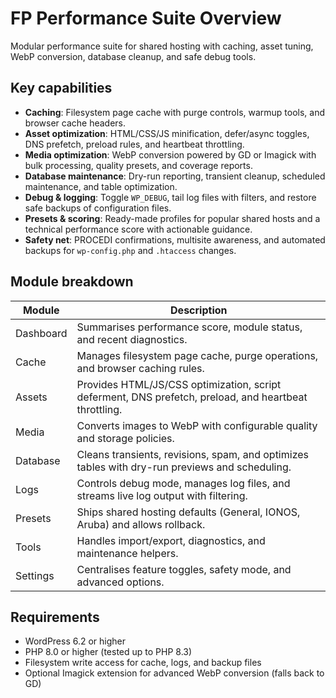# FP Performance Suite Overview

Modular performance suite for shared hosting with caching, asset tuning, WebP conversion, database cleanup, and safe debug tools.

## Key capabilities

- **Caching**: Filesystem page cache with purge controls, warmup tools, and browser cache headers.
- **Asset optimization**: HTML/CSS/JS minification, defer/async toggles, DNS prefetch, preload rules, and heartbeat throttling.
- **Media optimization**: WebP conversion powered by GD or Imagick with bulk processing, quality presets, and coverage reports.
- **Database maintenance**: Dry-run reporting, transient cleanup, scheduled maintenance, and table optimization.
- **Debug & logging**: Toggle `WP_DEBUG`, tail log files with filters, and restore safe backups of configuration files.
- **Presets & scoring**: Ready-made profiles for popular shared hosts and a technical performance score with actionable guidance.
- **Safety net**: PROCEDI confirmations, multisite awareness, and automated backups for `wp-config.php` and `.htaccess` changes.

## Module breakdown

| Module | Description |
| --- | --- |
| Dashboard | Summarises performance score, module status, and recent diagnostics. |
| Cache | Manages filesystem page cache, purge operations, and browser caching rules. |
| Assets | Provides HTML/JS/CSS optimization, script deferment, DNS prefetch, preload, and heartbeat throttling. |
| Media | Converts images to WebP with configurable quality and storage policies. |
| Database | Cleans transients, revisions, spam, and optimizes tables with dry-run previews and scheduling. |
| Logs | Controls debug mode, manages log files, and streams live log output with filtering. |
| Presets | Ships shared hosting defaults (General, IONOS, Aruba) and allows rollback. |
| Tools | Handles import/export, diagnostics, and maintenance helpers. |
| Settings | Centralises feature toggles, safety mode, and advanced options. |

## Requirements

- WordPress 6.2 or higher
- PHP 8.0 or higher (tested up to PHP 8.3)
- Filesystem write access for cache, logs, and backup files
- Optional Imagick extension for advanced WebP conversion (falls back to GD)

